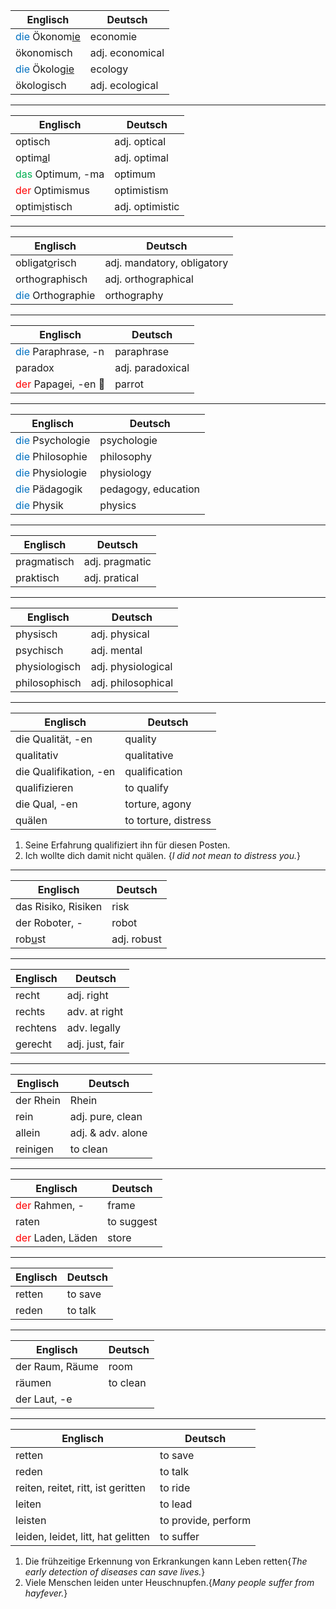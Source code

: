 
| Englisch                                         | Deutsch         |
| ------------------------------------------------ | --------------- |
| <font color="#0070c0">die</font> Ökonom<u>ie</u> | economie        |
| ökonomisch                                       | adj. economical |
| <font color="#0070c0">die</font> Ökolog<u>ie</u> | ecology         |
| ökologisch                                       | adj. ecological |

______

| Englisch                                      | Deutsch         |
| --------------------------------------------- | --------------- |
| optisch                                       | adj. optical    |
| optim<u>a</u>l                                | adj. optimal    |
| <font color="#00b050">das</font> Optimum, -ma | optimum         |
| <font color="#ff0000">der</font> Optimismus   | optimistism     |
| optim<u>i</u>stisch                           | adj. optimistic |

_____

| Englisch                                      | Deutsch                    |
| --------------------------------------------- | -------------------------- |
| obligat<u>o</u>risch                          | adj. mandatory, obligatory |
| orthographisch                                | adj. orthographical        |
| <font color="#0070c0">die</font> Orthographie | orthography                |

_______________

| Englisch                                         | Deutsch          |
| ------------------------------------------------ | ---------------- |
| <font color="#0070c0">die</font> Paraphrase, -n  | paraphrase       |
| paradox                                          | adj. paradoxical |
| <font color="#ff0000">der</font> Papagei, -en 🦜 | parrot           |

_______________


| Englisch                                     | Deutsch             |
| -------------------------------------------- | ------------------- |
| <font color="#0070c0">die</font> Psychologie | psychologie         |
| <font color="#0070c0">die</font> Philosophie | philosophy          |
| <font color="#0070c0">die</font> Physiologie | physiology          |
| <font color="#0070c0">die</font> Pädagogik   | pedagogy, education |
| <font color="#0070c0">die</font> Physik      | physics             |

_______________

| Englisch    | Deutsch        |
| ----------- | -------------- |
| pragmatisch | adj. pragmatic |
| praktisch   | adj. pratical  |

_______________

| Englisch      | Deutsch            |
| ------------- | ------------------ |
| physisch      | adj. physical      |
| psychisch     | adj. mental        |
| physiologisch | adj. physiological |
| philosophisch | adj. philosophical |

_______________

| Englisch               | Deutsch              |
| ---------------------- | -------------------- |
| die Qualität, -en      | quality              |
| qualitativ             | qualitative          |
| die Qualifikation, -en | qualification        |
| qualifizieren          | to qualify           |
| die Qual, -en          | torture, agony       |
| quälen                 | to torture, distress |

1. Seine Erfahrung qualifiziert ihn für diesen Posten.
2. Ich wollte dich damit nicht quälen. {*I did not mean to distress you.*} 

_______________

| Englisch            | Deutsch     |
| ------------------- | ----------- |
| das Risiko, Risiken | risk        |
| der Roboter, -      | robot       |
| rob<u>u</u>st       | adj. robust |

________

| Englisch | Deutsch         |
| -------- | --------------- |
| recht    | adj. right      |
| rechts   | adv. at right   |
| rechtens | adv. legally    |
| gerecht  | adj. just, fair |

________

| Englisch  | Deutsch           |
| --------- | ----------------- |
| der Rhein | Rhein             |
| rein      | adj. pure, clean  |
| allein    | adj. & adv. alone |
| reinigen  | to clean          |

________

| Englisch                                      | Deutsch    |
| --------------------------------------------- | ---------- |
| <font color="#ff0000">der</font> Rahmen, -    | frame      |
| raten                                         | to suggest |
| <font color="#ff0000">der</font> Laden, Läden | store      |

_________


| Englisch | Deutsch |
| -------- | ------- |
| retten   | to save |
| reden    | to talk |

__________

| Englisch        | Deutsch  |
| --------------- | -------- |
| der Raum, Räume | room     |
| räumen          | to clean |
| der Laut, -e    |          |


__________

| Englisch                           | Deutsch             |
| ---------------------------------- | ------------------- |
| retten                             | to save             |
| reden                              | to talk             |
| reiten, reitet, ritt, ist geritten | to ride             |
| leiten                             | to lead             |
| leisten                            | to provide, perform |
| leiden, leidet, litt, hat gelitten | to suffer           |


1. Die frühzeitige Erkennung von Erkrankungen kann Leben retten{*The early detection of diseases can save lives.*}
2. Viele Menschen leiden unter Heuschnupfen.{*Many people suffer from hayfever.*}
